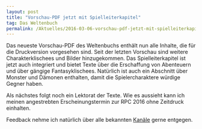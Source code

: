 ```yaml
---
layout: post
title: "Vorschau-PDF jetzt mit Spielleiterkapitel"
tag: Das Weltenbuch
permalink: /Aktuelles/2016-03-06-vorschau-pdf-jetzt-mit-spielleiterkapitel-dasweltenbuch
---
```


Das neueste Vorschau-PDF des Weltenbuchs enthält nun alle Inhalte, die für die Druckversion vorgesehen sind. Seit der letzten Vorschau sind weitere Charakterklischees und Bilder hinzugekommen. Das Spielleiterkapitel ist jetzt auch integriert und bietet Texte über die Erschaffung von Abenteuern und über gängige Fantasyklischees. Natürlich ist auch ein Abschnitt über Monster und Dämonen enthalten, damit die Spielercharaktere würdige Gegner haben.

Als nächstes folgt noch ein Lektorat der Texte. Wie es aussieht kann ich meinen angestrebten Erscheinungstermin zur RPC 2016 ohne Zeitdruck einhalten.

Feedback nehme ich natürlich über alle bekannten [Kanäle](https://dasweltenbuch.jcgames.de/Kontakt) gerne entgegen.
